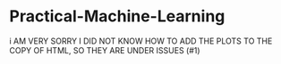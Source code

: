 # Practical-Machine-Learning

i AM VERY SORRY I DID  NOT KNOW HOW TO ADD THE PLOTS TO THE COPY OF HTML, SO THEY ARE UNDER ISSUES (#1)

